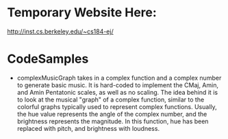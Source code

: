 Temporary Website Here:
=======================
http://inst.cs.berkeley.edu/~cs184-ej/


CodeSamples
===========

- complexMusicGraph takes in a complex function and a complex number to generate basic music. It is hard-coded
  to implement the CMaj, Amin, and Amin Pentatonic scales, as well as no scaling. The idea behind it is to 
  look at the musical "graph" of a complex function, similar to the colorful graphs typically used to represent
  complex functions. Usually, the hue value represents the angle of the complex number, and the brightness 
  represents the magnitude. In this function, hue has been replaced with pitch, and brightness with loudness.


